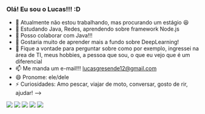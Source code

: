 ### Olá! Eu sou o Lucas!!! :D


- 🔭 Atualmente não estou trabalhando, mas procurando um estágio 😆
- 🌱 Estudando Java, Redes, aprendendo sobre framework Node.js
- 👯 Posso colaborar com Java!!!
- 🤔 Gostaria muito de aprender mais a fundo sobre DeepLearning!
- 💬 Fique a vontade para perguntar sobre como por exemplo, ingressei na área de TI, meus hobbies, a pessoa que sou, o que eu vejo que é um diferencial
- 📫 Me manda um e-mail!!! lucasgresende12@gmail.com
- 😄 Pronome: ele/dele
- ⚡ Curiosidades: Amo pescar, viajar de moto, conversar, gosto de rir, ajudar!
-->

 <a href="https://discord.gg/AXcg5WMU" target="_blank"><img src="https://img.shields.io/badge/Discord-7289DA?style=for-the-badge&logo=discord&logoColor=white" target="_blank"></a> 
  <a href = "lucasgresende12@gmail.com"><img src="https://img.shields.io/badge/-Gmail-%23333?style=for-the-badge&logo=gmail&logoColor=white" target="_blank"></a>
  <a href="https://www.linkedin.com/in/lucas-gabriel-895b66168/" target="_blank"><img src="https://img.shields.io/badge/-LinkedIn-%230077B5?style=for-the-badge&logo=linkedin&logoColor=white" target="_blank"></a> 
  <a href="https://www.instagram.com/lucasg_resende/" target="_blank"><img src="https://img.shields.io/badge/-Instagram-%23E4405F?style=for-the-badge&logo=instagram&logoColor=white" target="_blank"></a>
 	<a href="https://www.twitch.tv/lucasgrexj" target="_blank"><img src="https://img.shields.io/badge/Twitch-9146FF?style=for-the-badge&logo=twitch&logoColor=white" target="_blank"></a>
